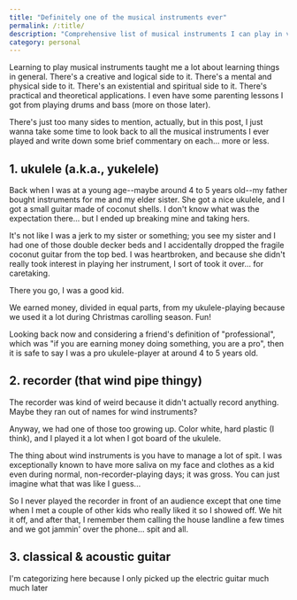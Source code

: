 ```yaml
---
title: "Definitely one of the musical instruments ever"
permalink: /:title/
description: "Comprehensive list of musical instruments I can play in varying levels of expertise, sorted according to the time I learned them from earliest to latest... now read that again, but faster"
category: personal
---
```


Learning to play musical instruments taught me a lot about learning things in general. There's a creative and logical side to it. There's a mental and physical side to it. There's an existential and spiritual side to it. There's practical and theoretical applications. I even have some parenting lessons I got from playing drums and bass (more on those later).

There's just too many sides to mention, actually, but in this post, I just wanna take some time to look back to all the musical instruments I ever played and write down some brief commentary on each... more or less.

## 1. ukulele (a.k.a., yukelele)

Back when I was at a young age--maybe around 4 to 5 years old--my father bought instruments for me and my elder sister. She got a nice ukulele, and I got a small guitar made of coconut shells. I don't know what was the expectation there... but I ended up breaking mine and taking hers.

It's not like I was a jerk to my sister or something; you see my sister and I had one of those double decker beds and I accidentally dropped the fragile coconut guitar from the top bed. I was heartbroken, and because she didn't really took interest in playing her instrument, I sort of took it over... for caretaking.

There you go, I was a good kid.

We earned money, divided in equal parts, from my ukulele-playing because we used it a lot during Christmas carolling season. Fun!

Looking back now and considering a friend's definition of "professional", which was "if you are earning money doing something, you are a pro", then it is safe to say I was a pro ukulele-player at around 4 to 5 years old.

## 2. recorder (that wind pipe thingy)

The recorder was kind of weird because it didn't actually record anything. Maybe they ran out of names for wind instruments?

Anyway, we had one of those too growing up. Color white, hard plastic (I think), and I played it a lot when I got board of the ukulele.

The thing about wind instruments is you have to manage a lot of spit. I was exceptionally known to have more saliva on my face and clothes as a kid even during normal, non-recorder-playing days; it was gross. You can just imagine what that was like I guess...

So I never played the recorder in front of an audience except that one time when I met a couple of other kids who really liked it so I showed off. We hit it off, and after that, I remember them calling the house landline a few times and we got jammin' over the phone... spit and all.

## 3. classical & acoustic guitar

I'm categorizing here because I only picked up the electric guitar much much later




<!--   
4. keyboard / piano (very basic)
5. electric bass
6. drums (the kind you see in rock bands)
7. bajo de arco (the big standing bass you see in string ensembles)
8.  -->